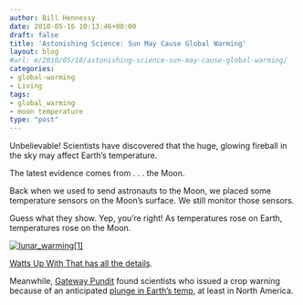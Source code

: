 ```yaml
---
author: Bill Hennessy
date: 2010-05-16 10:13:46+00:00
draft: false
title: 'Astonishing Science: Sun May Cause Global Warming'
layout: blog
#url: e/2010/05/16/astonishing-science-sun-may-cause-global-warming/
categories:
- global-warming
- Living
tags:
- global_warming
- moon temperature
type: "post"
---
```


Unbelievable! Scientists have discovered that the huge, glowing fireball in the sky may affect Earth’s temperature. 

 

The latest evidence comes from . . . the Moon. 

 

Back when we used to send astronauts to the Moon, we placed some temperature sensors on the Moon’s surface. We still monitor those sensors.

 

Guess what they show. Yep, you’re right! As temperatures rose on Earth, temperatures rose on the Moon. 

 

[![lunar_warming[1]](https://hennessysview.com/wp-content/uploads/2010/05/lunar_warming1_thumb.png)
](https://hennessysview.com/wp-content/uploads/2010/05/lunar_warming1.png)

 

[Watts Up With That has all the details](https://wattsupwiththat.com/2010/05/16/extraterrestrial-global-warming/#more-19550). 

 

Meanwhile, [Gateway Pundit](https://gatewaypundit.firstthings.com/) found scientists who issued a crop warning because of an anticipated [plunge in Earth’s temp](https://gatewaypundit.firstthings.com/2010/05/brrrr-scientists-issue-new-warning-of-imminent-food-ethanol-shortages-due-to-global-cooling/), at least in North America.
